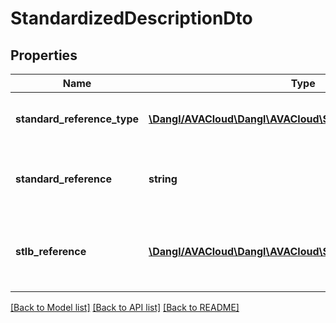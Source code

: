 # StandardizedDescriptionDto

## Properties
Name | Type | Description | Notes
------------ | ------------- | ------------- | -------------
**standard_reference_type** | [**\Dangl/AVACloud\Dangl\AVACloud\StandardReferenceTypeDto**](StandardReferenceTypeDto.md) | This enumeration identifies a pre-known standard used for referencing standardized descriptions. | 
**standard_reference** | **string** | This string property is the identifier to map to the references standard. Its type is given in the StandardReferenceType | [optional] 
**stlb_reference** | [**\Dangl/AVACloud\Dangl\AVACloud\STLBReferenceDto**](STLBReferenceDto.md) | This is a special reference to the German STLB \&quot;Standardleistungsbuch Bau\&quot; reference. If this is used, the StandardReference property should not be set. | [optional] 

[[Back to Model list]](../README.md#documentation-for-models) [[Back to API list]](../README.md#documentation-for-api-endpoints) [[Back to README]](../README.md)


